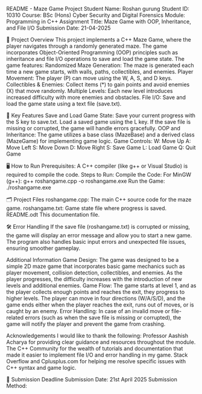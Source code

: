 README - Maze Game Project
Student Name: Roshan gurung
 Student ID: 10310
 Course: BSc (Hons) Cyber Security and Digital Forensics
 Module: Programming in C++
 Assignment Title: Maze Game with OOP, Inheritance, and File I/O
 Submission Date: 21-04-2025

📌 Project Overview
This project implements a C++ Maze Game, where the player navigates through a randomly generated maze. The game incorporates Object-Oriented Programming (OOP) principles such as inheritance and file I/O operations to save and load the game state. The game features:
Randomized Maze Generation: The maze is generated each time a new game starts, with walls, paths, collectibles, and enemies.
Player Movement: The player (P) can move using the W, A, S, and D keys.
Collectibles & Enemies: Collect items (*) to gain points and avoid enemies (X) that move randomly.
Multiple Levels: Each new level introduces increased difficulty with more enemies and obstacles.
File I/O: Save and load the game state using a text file (save.txt).

🧩 Key Features
Save and Load Game State:
Save your current progress with the S key to save.txt.
Load a saved game using the L key.
If the save file is missing or corrupted, the game will handle errors gracefully.
OOP and Inheritance:
The game utilizes a base class (MazeBase) and a derived class (MazeGame) for implementing game logic.
Game Controls:
W: Move Up
A: Move Left
S: Move Down
D: Move Right
S: Save Game
L: Load Game
Q: Quit Game

🖥 How to Run
Prerequisites:
A C++ compiler (like g++ or Visual Studio) is required to compile the code.
Steps to Run:
Compile the Code:
            For MinGW (g++): g++ roshangame.cpp -o roshangame.exe
Run the Game: ./roshangame.exe

🗂 Project Files
roshangame.cpp: The main C++ source code for the maze game.
roshangame.txt: Game state file where progress is saved.
README.odt This documentation file.

🛠 Error Handling
If the save file (roshangame.txt) is corrupted or missing, the game will display an error message and allow you to start a new game.
The program also handles basic input errors and unexpected file issues, ensuring smoother gameplay.


Additional Information
Game Design: The game was designed to be a simple 2D maze game that incorporates basic game mechanics such as player movement, collision detection, collectibles, and enemies. As the player progresses, the difficulty increases with the introduction of new levels and additional enemies.
Game Flow: The game starts at level 1, and as the player collects enough points and reaches the exit, they progress to higher levels. The player can move in four directions (W/A/S/D), and the game ends either when the player reaches the exit, runs out of moves, or is caught by an enemy.
Error Handling: In case of an invalid move or file-related errors (such as when the save file is missing or corrupted), the game will notify the player and prevent the game from crashing.

Acknowledgements
I would like to thank the following:
Professor Aashish Acharya for providing clear guidance and resources throughout the module.
The C++ Community for the wealth of tutorials and documentation that made it easier to implement file I/O and error handling in my game.
Stack Overflow and Cplusplus.com for helping me resolve specific issues with C++ syntax and game logic.


📅 Submission Deadline
Submission Date: 21st April 2025
Submission Method: 
